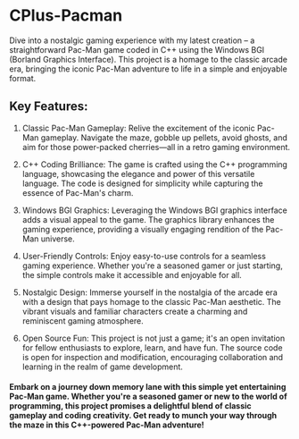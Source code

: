 # CPlus-Pacman
Dive into a nostalgic gaming experience with my latest creation – a straightforward Pac-Man game coded in C++ using the Windows BGI (Borland Graphics Interface). This project is a homage to the classic arcade era, bringing the iconic Pac-Man adventure to life in a simple and enjoyable format.

## Key Features:

1. Classic Pac-Man Gameplay: Relive the excitement of the iconic Pac-Man gameplay. Navigate the maze, gobble up pellets, avoid ghosts, and aim for those power-packed cherries—all in a retro gaming environment.

2. C++ Coding Brilliance: The game is crafted using the C++ programming language, showcasing the elegance and power of this versatile language. The code is designed for simplicity while capturing the essence of Pac-Man's charm.

3. Windows BGI Graphics: Leveraging the Windows BGI graphics interface adds a visual appeal to the game. The graphics library enhances the gaming experience, providing a visually engaging rendition of the Pac-Man universe.

4. User-Friendly Controls: Enjoy easy-to-use controls for a seamless gaming experience. Whether you're a seasoned gamer or just starting, the simple controls make it accessible and enjoyable for all.

5. Nostalgic Design: Immerse yourself in the nostalgia of the arcade era with a design that pays homage to the classic Pac-Man aesthetic. The vibrant visuals and familiar characters create a charming and reminiscent gaming atmosphere.

6. Open Source Fun: This project is not just a game; it's an open invitation for fellow enthusiasts to explore, learn, and have fun. The source code is open for inspection and modification, encouraging collaboration and learning in the realm of game development.

#### Embark on a journey down memory lane with this simple yet entertaining Pac-Man game. Whether you're a seasoned gamer or new to the world of programming, this project promises a delightful blend of classic gameplay and coding creativity. Get ready to munch your way through the maze in this C++-powered Pac-Man adventure!
